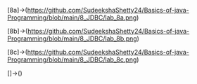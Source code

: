 [8a]->(https://github.com/SudeekshaShetty24/Basics-of-java-Programming/blob/main/8_JDBC/lab_8a.png)

[8b]->(https://github.com/SudeekshaShetty24/Basics-of-java-Programming/blob/main/8_JDBC/lab_8b.png)

[8c]->(https://github.com/SudeekshaShetty24/Basics-of-java-Programming/blob/main/8_JDBC/lab_8c.png)

[]->()


